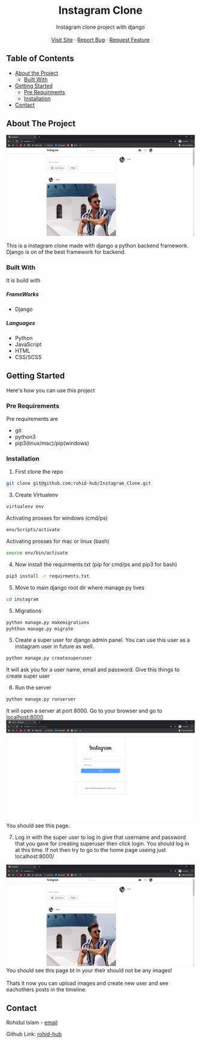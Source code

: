 <p align="center">

  <h1 align="center">Instagram Clone</h1>

  <p align="center">
    Instagram clone project with django
    <br />
    <br />
    <a href="https://instagramcloneri.herokuapp.com/">Visit Site</a>
    ·
    <a href="https://github.com/rohid-hub/Instagram_Clone/issues">Report Bug</a>
    ·
    <a href="https://github.com/rohid-hub/Instagram_Clone/issues">Request Feature</a>
  </p>
</p>


<!-- TABLE OF CONTENTS -->
## Table of Contents

* [About the Project](#about-the-project)
  * [Built With](#built-with)
* [Getting Started](#getting-started)
  * [Pre Requirments](#pre-requirements)
  * [Installation](#installation)
* [Contact](#contact)



<!-- ABOUT THE PROJECT -->
## About The Project

<p align="center"><img src="./screen_shots/timeline.png" ><p>

This is a instagram clone made with django a python backend framework. Django is on of the best framework for backend.

### Built With
It is build with
##### FrameWorks
* Django
##### Languages
* Python
* JavaScript
* HTML
* CSS/SCSS



<!-- GETTING STARTED -->
## Getting Started

Here's how you can use this project

### Pre Requirements

Pre requirements are
* git
* python3
* pip3(linux/mac)/pip(windows)

### Installation

1. First clone the repo
```sh
git clone git@github.com:rohid-hub/Instagram_Clone.git
```
3. Create Virtualenv
```sh
virtualenv env
```
Activating prosses for windows (cmd/ps)
```cmd
env/Scripts/activate
```
Activating prosses for mac or linux (bash)
```sh
source env/bin/activate
```
4. Now install the requirments.txt (pip for cmd/ps and pip3 for bash)
```cmd
pip3 install -r requirments.txt
```
5. Move to main django root dir where manage.py lives
```sh
cd instagram
```
5. Migrations
```sh
python manage.py makemigrations
pyhthon manage.py migrate
```
5. Create a super user for django admin panel. You can use this user as a instagram user in future as well.
```sh
python manage.py createsuperuser
```
It will ask you for a user name, email and password. Give this things to create super user

6. Run the server
```sh
python manage.py runserver
```
It will open a server at port 8000. Go to your browser and go to 
[localhost:8000](localhost:8000/)
<img src="./screen_shots/login.png">
You should see this page.

7. Log in with the super user
  to log in give that username and password that you gave for creating superuser then click login. You should log in at this time. If not then try to go to the home page useing just localhost:8000/

<img src="./screen_shots/timeline.png">
  You should see this page bt in your their should not be any images!
  <br>
  <br>
  Thats it now you can upload images and create new user and see eachothers posts in the timeline.

<!-- CONTACT -->
## Contact

Rohidul Islam - [email](rohidul677@gmail.com)

Github Link: [rohid-hub](https://github.com/rohid-hub)

